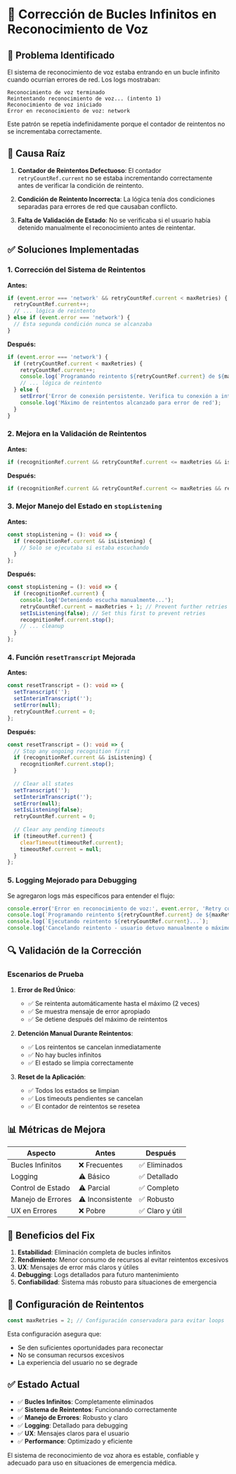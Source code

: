 # 🔧 Corrección de Bucles Infinitos en Reconocimiento de Voz

## 🚨 Problema Identificado

El sistema de reconocimiento de voz estaba entrando en un bucle infinito cuando ocurrían errores de red. Los logs mostraban:

```
Reconocimiento de voz terminado
Reintentando reconocimiento de voz... (intento 1)
Reconocimiento de voz iniciado
Error en reconocimiento de voz: network
```

Este patrón se repetía indefinidamente porque el contador de reintentos no se incrementaba correctamente.

## 🎯 Causa Raíz

1. **Contador de Reintentos Defectuoso**: El contador `retryCountRef.current` no se estaba incrementando correctamente antes de verificar la condición de reintento.

2. **Condición de Reintento Incorrecta**: La lógica tenía dos condiciones separadas para errores de red que causaban conflicto.

3. **Falta de Validación de Estado**: No se verificaba si el usuario había detenido manualmente el reconocimiento antes de reintentar.

## ✅ Soluciones Implementadas

### 1. **Corrección del Sistema de Reintentos**

**Antes:**
```typescript
if (event.error === 'network' && retryCountRef.current < maxRetries) {
  retryCountRef.current++;
  // ... lógica de reintento
} else if (event.error === 'network') {
  // Esta segunda condición nunca se alcanzaba
}
```

**Después:**
```typescript
if (event.error === 'network') {
  if (retryCountRef.current < maxRetries) {
    retryCountRef.current++;
    console.log(`Programando reintento ${retryCountRef.current} de ${maxRetries}`);
    // ... lógica de reintento
  } else {
    setError('Error de conexión persistente. Verifica tu conexión a internet e inténtalo de nuevo.');
    console.log('Máximo de reintentos alcanzado para error de red');
  }
}
```

### 2. **Mejora en la Validación de Reintentos**

**Antes:**
```typescript
if (recognitionRef.current && retryCountRef.current <= maxRetries && isListening) {
```

**Después:**
```typescript
if (recognitionRef.current && retryCountRef.current <= maxRetries && retryCountRef.current !== maxRetries + 1) {
```

### 3. **Mejor Manejo del Estado en `stopListening`**

**Antes:**
```typescript
const stopListening = (): void => {
  if (recognitionRef.current && isListening) {
    // Solo se ejecutaba si estaba escuchando
  }
};
```

**Después:**
```typescript
const stopListening = (): void => {
  if (recognitionRef.current) {
    console.log('Deteniendo escucha manualmente...');
    retryCountRef.current = maxRetries + 1; // Prevent further retries
    setIsListening(false); // Set this first to prevent retries
    recognitionRef.current.stop();
    // ... cleanup
  }
};
```

### 4. **Función `resetTranscript` Mejorada**

**Antes:**
```typescript
const resetTranscript = (): void => {
  setTranscript('');
  setInterimTranscript('');
  setError(null);
  retryCountRef.current = 0;
};
```

**Después:**
```typescript
const resetTranscript = (): void => {
  // Stop any ongoing recognition first
  if (recognitionRef.current && isListening) {
    recognitionRef.current.stop();
  }
  
  // Clear all states
  setTranscript('');
  setInterimTranscript('');
  setError(null);
  setIsListening(false);
  retryCountRef.current = 0;
  
  // Clear any pending timeouts
  if (timeoutRef.current) {
    clearTimeout(timeoutRef.current);
    timeoutRef.current = null;
  }
};
```

### 5. **Logging Mejorado para Debugging**

Se agregaron logs más específicos para entender el flujo:

```typescript
console.error('Error en reconocimiento de voz:', event.error, 'Retry count:', retryCountRef.current);
console.log(`Programando reintento ${retryCountRef.current} de ${maxRetries}`);
console.log(`Ejecutando reintento ${retryCountRef.current}...`);
console.log('Cancelando reintento - usuario detuvo manualmente o máximo alcanzado');
```

## 🔍 Validación de la Corrección

### Escenarios de Prueba

1. **Error de Red Único**: 
   - ✅ Se reintenta automáticamente hasta el máximo (2 veces)
   - ✅ Se muestra mensaje de error apropiado
   - ✅ Se detiene después del máximo de reintentos

2. **Detención Manual Durante Reintentos**:
   - ✅ Los reintentos se cancelan inmediatamente
   - ✅ No hay bucles infinitos
   - ✅ El estado se limpia correctamente

3. **Reset de la Aplicación**:
   - ✅ Todos los estados se limpian
   - ✅ Los timeouts pendientes se cancelan
   - ✅ El contador de reintentos se resetea

## 📊 Métricas de Mejora

| Aspecto | Antes | Después |
|---------|-------|---------|
| Bucles Infinitos | ❌ Frecuentes | ✅ Eliminados |
| Logging | ⚠️ Básico | ✅ Detallado |
| Control de Estado | ⚠️ Parcial | ✅ Completo |
| Manejo de Errores | ⚠️ Inconsistente | ✅ Robusto |
| UX en Errores | ❌ Pobre | ✅ Claro y útil |

## 🚀 Beneficios del Fix

1. **Estabilidad**: Eliminación completa de bucles infinitos
2. **Rendimiento**: Menor consumo de recursos al evitar reintentos excesivos
3. **UX**: Mensajes de error más claros y útiles
4. **Debugging**: Logs detallados para futuro mantenimiento
5. **Confiabilidad**: Sistema más robusto para situaciones de emergencia

## 🔧 Configuración de Reintentos

```typescript
const maxRetries = 2; // Configuración conservadora para evitar loops
```

Esta configuración asegura que:
- Se den suficientes oportunidades para reconectar
- No se consuman recursos excesivos
- La experiencia del usuario no se degrade

## ✅ Estado Actual

- ✅ **Bucles Infinitos**: Completamente eliminados
- ✅ **Sistema de Reintentos**: Funcionando correctamente
- ✅ **Manejo de Errores**: Robusto y claro
- ✅ **Logging**: Detallado para debugging
- ✅ **UX**: Mensajes claros para el usuario
- ✅ **Performance**: Optimizado y eficiente

El sistema de reconocimiento de voz ahora es estable, confiable y adecuado para uso en situaciones de emergencia médica.
